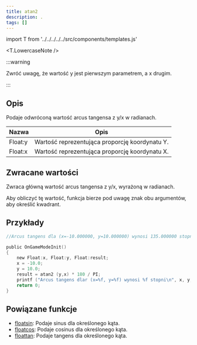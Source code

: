 ```yaml
---
title: atan2
description: .
tags: []
---
```


import T from '../../../../../src/components/templates.js'

<T.LowercaseNote />

:::warning

Zwróć uwagę, że wartość y jest pierwszym parametrem, a x drugim.

:::

## Opis

Podaje odwróconą wartość arcus tangensa z y/x w radianach.

| Nazwa   | Opis                                           |
| ------- | ---------------------------------------------- |
| Float:y | Wartość reprezentująca proporcję koordynatu Y. |
| Float:x | Wartość reprezentująca proporcję koordynatu X. |

## Zwracane wartości

Zwraca główną wartość arcus tangensa z y/x, wyrażoną w radianach.

Aby obliczyć tę wartość, funkcja bierze pod uwagę znak obu argumentów, aby określić kwadrant.

## Przykłady

```c
//Arcus tangens dla (x=-10.000000, y=10.000000) wynosi 135.000000 stopni.

public OnGameModeInit()
{
    new Float:x, Float:y, Float:result;
    x = -10.0;
    y = 10.0;
    result = atan2 (y,x) * 180 / PI;
    printf ("Arcus tangens dlar (x=%f, y=%f) wynosi %f stopni\n", x, y, result );
    return 0;
}
```

## Powiązane funkcje

- [floatsin](floatsin.md): Podaje sinus dla określonego kąta.
- [floatcos](floatcos.md): Podaje cosinus dla określonego kąta.
- [floattan](floattan.md): Podaje tangens dla określonego kąta.
